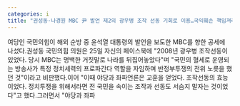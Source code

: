 ```yaml
---
categories: i
title: "권성동·나경원 MBC 尹 발언 제2의 광우병 조작 선동 기회로 이용…국익훼손 책임져라"
---
```

여당인 국민의힘이 해외 순방 중 윤석열 대통령의 발언을 보도한 MBC를 향한 공세에 나섰다.권성동 국민의힘 의원은 25일 자신의 페이스북에 "2008년 광우병 조작선동이 있었다. 당시 MBC는 명백한 거짓말로 나라를 뒤집어놓았다"며 "국민의 혈세로 운영되는 방송사가 특정 정치세력의 프로파간다 역할을 자임하며 반정부투쟁의 전위 노릇을 했던 것"이라고 비판했다.이어 "이때 야당과 좌파언론은 교훈을 얻었다. 조작선동의 효능이었다. 정치투쟁을 위해서라면 전 국민을 속이는 조작과 선동도 서슴지 말자는 것이었다"고 했다.그러면서 "야당과 좌파